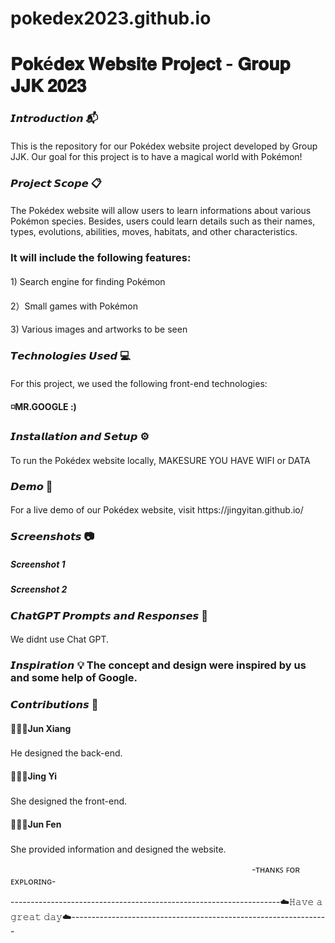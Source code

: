 # pokedex2023.github.io
<h1>𝐏𝐨𝐤é𝐝𝐞𝐱 𝐖𝐞𝐛𝐬𝐢𝐭𝐞 𝐏𝐫𝐨𝐣𝐞𝐜𝐭 - 𝐆𝐫𝐨𝐮𝐩 𝐉𝐉𝐊 𝟐𝟎𝟐𝟑 
<h3><p></p>𝙄𝙣𝙩𝙧𝙤𝙙𝙪𝙘𝙩𝙞𝙤𝙣 📬<h4></h4>This is the repository for our Pokédex website project developed by Group JJK. Our goal for this project is to have a magical world with Pokémon!
<h3>𝙋𝙧𝙤𝙟𝙚𝙘𝙩 𝙎𝙘𝙤𝙥𝙚 📋
<P></P><h4></h4>The Pokédex website will allow users to learn informations about various Pokémon species. Besides, users could learn details such as their names, types, evolutions, abilities, moves, habitats, and other characteristics. 
<p></p><h3>It will include the following features: <h4></h4><p>1) Search engine for finding Pokémon 
                                        <h4></h4><p>2）Small games with Pokémon
                                       <h4></h4> <p>3) Various images and artworks to be seen <p></p><h3>𝙏𝙚𝙘𝙝𝙣𝙤𝙡𝙤𝙜𝙞𝙚𝙨 𝙐𝙨𝙚𝙙 💻 
<h4></h4>For this project, we used the following front-end technologies:
<h4>◽️MR.GOOGLE :)
<h3>𝙄𝙣𝙨𝙩𝙖𝙡𝙡𝙖𝙩𝙞𝙤𝙣 𝙖𝙣𝙙 𝙎𝙚𝙩𝙪𝙥 ⚙️
<h4></h4>To run the Pokédex website locally, MAKESURE YOU HAVE WIFI or DATA
<h3>𝘿𝙚𝙢𝙤 🎥 
<h4></h4>For a live demo of our Pokédex website, visit https://jingyitan.github.io/
<h3>𝙎𝙘𝙧𝙚𝙚𝙣𝙨𝙝𝙤𝙩𝙨 📷
<h5>Screenshot 1 

<h5>Screenshot 2

<h3>𝘾𝙝𝙖𝙩𝙂𝙋𝙏 𝙋𝙧𝙤𝙢𝙥𝙩𝙨 𝙖𝙣𝙙 𝙍𝙚𝙨𝙥𝙤𝙣𝙨𝙚𝙨 📜
<h4></h4>We didnt use Chat GPT.
<h3>𝙄𝙣𝙨𝙥𝙞𝙧𝙖𝙩𝙞𝙤𝙣 💡 
The concept and design were inspired by us and some help of Google.
<h3>𝘾𝙤𝙣𝙩𝙧𝙞𝙗𝙪𝙩𝙞𝙤𝙣𝙨 🎉
<h4>👨🏻‍💻Jun Xiang <h3></h3> He designed the back-end.
<h4>👩🏻‍💻Jing Yi   <h3></h3> She designed the front-end.
<h4>👨🏻‍💻Jun Fen   <h3></h3> She provided information and designed the website. 
<p> ‎ ‎ ‎ ‎ ‎ ‎‎ ‎ ‎ ‎ ‎ ‎ ‎ ‎ ‎ ‎ ‎ ‎ ‎ ‎ ‎ ‎ ‎ ‎ ‎ ‎ ‎ ‎ ‎ ‎ ‎ ‎ ‎ ‎ ‎ ‎ ‎ ‎ ‎ ‎ ‎ ‎ ‎ ‎ ‎ ‎ ‎ ‎ ‎ ‎ ‎ ‎ ‎‎ ‎ ‎ ‎ ‎ ‎ ‎ ‎ ‎ ‎ ‎ ‎ ‎ ‎ ‎ ‎ ‎ ‎ ‎ ‎ ‎ ‎ ‎ ‎ ‎ ‎ ‎ ‎ ‎ ‎ ‎ ‎ ‎ ‎ ‎ ‎ ‎ ‎ ‎ ‎ ‎ ‎ ‎ ‎ ‎ ‎ ‎‎  -‎ᴛʜᴀɴᴋꜱ ꜰᴏʀ ᴇxᴘʟᴏʀɪɴɢ-
<p></p>-------------------------------------------------------------------☁️𝙷𝚊𝚟𝚎 𝚊 𝚐𝚛𝚎𝚊𝚝 𝚍𝚊𝚢☁️----------------------------------------------------------------
